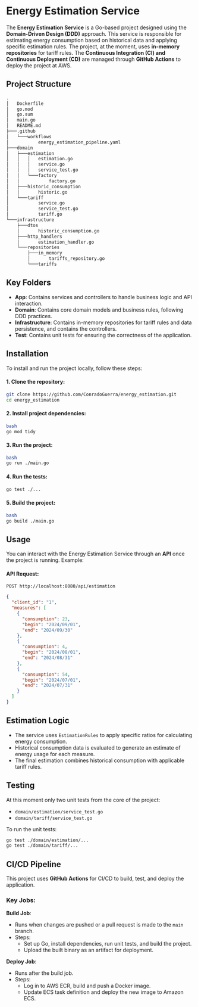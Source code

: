 # Energy Estimation Service

The **Energy Estimation Service** is a Go-based project designed using the **Domain-Driven Design (DDD)** approach. This service is responsible for estimating energy consumption based on historical data and applying specific estimation rules. The project, at the moment, uses **in-memory repositories** for tariff rules. The **Continuous Integration (CI) and Continuous Deployment (CD)** are managed through **GitHub Actions** to deploy the project at AWS.

## Project Structure

```bash
.
│   Dockerfile
│   go.mod
│   go.sum
│   main.go
│   README.md
├───.github
│   └───workflows
│           energy_estimation_pipeline.yaml
├───domain
│   ├───estimation
│   │   │   estimation.go
│   │   │   service.go
│   │   │   service_test.go
│   │   └───factory
│   │           factory.go
│   ├───historic_consumption
│   │       historic.go
│   └───tariff
│           service.go
│           service_test.go
│           tariff.go
└───infrastructure
    ├───dtos
    │       historic_consumption.go
    ├───http_handlers
    │       estimation_handler.go
    └───repositories
        ├───in_memory
        │       tariffs_repository.go
        └───tariffs
```

## Key Folders

- **App**: Contains services and controllers to handle business logic and API interaction.
- **Domain**: Contains core domain models and business rules, following DDD practices.
- **Infrastructure**: Contains in-memory repositories for tariff rules and data persistence, and contains the controllers.
- **Test**: Contains unit tests for ensuring the correctness of the application.

## Installation

To install and run the project locally, follow these steps:

#### 1. Clone the repository:

```bash
git clone https://github.com/ConradoGuerra/energy_estimation.git
cd energy_estimation
```

#### 2. Install project dependencies:

```bash
bash
go mod tidy
```

#### 3. Run the project:

```bash
bash
go run ./main.go
```

#### 4. Run the tests:

```bash
go test ./...
```

#### 5. Build the project:

```bash
bash
go build ./main.go
```

## Usage

You can interact with the Energy Estimation Service through an **API** once the project is running. Example:

#### API Request:

`POST http://localhost:8080/api/estimation`

```json
{
  "client_id": "1",
  "measures": [
    {
      "consumption": 23,
      "begin": "2024/09/01",
      "end": "2024/09/30"
    },
    {
      "consumption": 4,
      "begin": "2024/08/01",
      "end": "2024/08/31"
    },
    {
      "consumption": 54,
      "begin": "2024/07/01",
      "end": "2024/07/31"
    }
  ]
}
```

## Estimation Logic

- The service uses `EstimationRules` to apply specific ratios for calculating energy consumption.
- Historical consumption data is evaluated to generate an estimate of energy usage for each measure.
- The final estimation combines historical consumption with applicable tariff rules.

## Testing

At this moment only two unit tests from the core of the project:

- `domain/estimation/service_test.go`
- `domain/tariff/service_test.go`

To run the unit tests:

```bash
go test ./domain/estimation/...
go test ./domain/tariff/...
```

## CI/CD Pipeline

This project uses **GitHub Actions** for CI/CD to build, test, and deploy the application.

### Key Jobs:

**Build Job**:

- Runs when changes are pushed or a pull request is made to the `main` branch.
- Steps:
  - Set up Go, install dependencies, run unit tests, and build the project.
  - Upload the built binary as an artifact for deployment.

**Deploy Job**:

- Runs after the build job.
- Steps:
  - Log in to AWS ECR, build and push a Docker image.
  - Update ECS task definition and deploy the new image to Amazon ECS.
